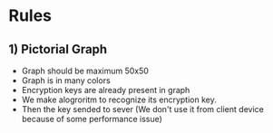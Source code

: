 # Rules
## 1) Pictorial Graph
  - Graph should be maximum 50x50
  - Graph is in many colors
  - Encryption keys are already present in graph 
  - We make alogroritm to recognize its encryption key.
  - Then the key sended to sever (We don't use it from client device because of some performance issue)
